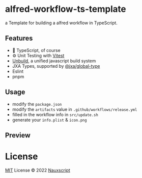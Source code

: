 # alfred-workflow-ts-template
a Template for building a alfred workflow in TypeScript.

## Features

- 🦾 TypeScript, of course
- ⚙️ Unit Testing with [Vitest](https://github.com/vitest-dev/vitest)
- [Unbuild](https://github.com/unjs/unbuild), a unified javascript build system 
- JXA Types, supported by [@jxa/global-type](https://github.com/JXA-userland/JXA/tree/master/packages/@jxa/global-type)
- Eslint
- pnpm

## Usage

- modify the `package.json`
- modify the `artifacts` value in `.github/workflows/release.yml`
- filled in the workflow info in `src/update.sh`
- generate your `info.plist` & `icon.png`

## Preview

# License

[MIT](./LICENSE) License © 2022 [Nauxscript](https://github.com/Nauxscript)